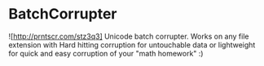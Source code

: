 # BatchCorrupter
![http://prntscr.com/stz3q3]
Unicode batch corrupter. Works on any file extension with Hard hitting corruption for untouchable data or lightweight for quick and easy corruption of your "math homework" :)
